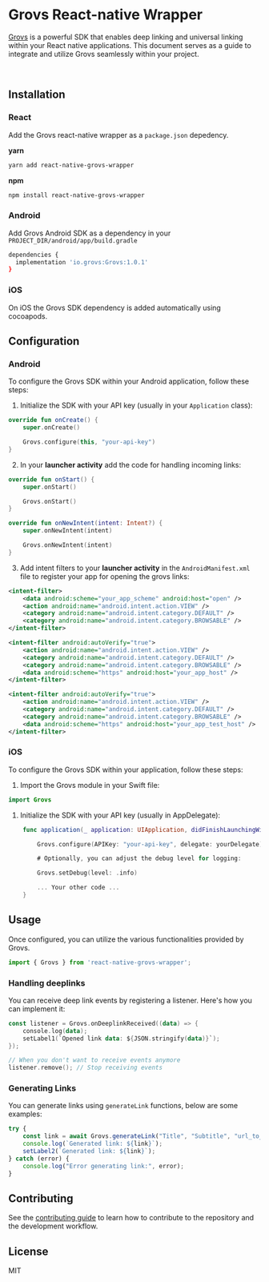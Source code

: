 # Grovs React-native Wrapper

[Grovs](https://grovs.io) is a powerful SDK that enables deep linking and universal linking within your React native applications. This document serves as a guide to integrate and utilize Grovs seamlessly within your project.

<br />

## Installation

### React

Add the Grovs react-native wrapper as a `package.json` depedency.

**yarn**
```sh
yarn add react-native-grovs-wrapper
```

**npm**
```sh
npm install react-native-grovs-wrapper
```

### Android

Add Grovs Android SDK as a dependency in your `PROJECT_DIR/android/app/build.gradle`

```sh
dependencies {
  implementation 'io.grovs:Grovs:1.0.1'
}
```

### iOS

On iOS the Grovs SDK dependency is added automatically using cocoapods.

## Configuration

### Android

To configure the Grovs SDK within your Android application, follow these steps:

1. Initialize the SDK with your API key (usually in your `Application` class):

```kotlin
override fun onCreate() {
    super.onCreate()

    Grovs.configure(this, "your-api-key")
}
```

2. In your **launcher activity** add the code for handling incoming links:

```kotlin
override fun onStart() {
    super.onStart()

    Grovs.onStart()
}

override fun onNewIntent(intent: Intent?) {
    super.onNewIntent(intent)

    Grovs.onNewIntent(intent)
}
```

3. Add intent filters to your **launcher activity** in the `AndroidManifest.xml` file to register your app for opening the grovs links:

```xml
<intent-filter>
    <data android:scheme="your_app_scheme" android:host="open" />
    <action android:name="android.intent.action.VIEW" />
    <category android:name="android.intent.category.DEFAULT" />
    <category android:name="android.intent.category.BROWSABLE" />
</intent-filter>

<intent-filter android:autoVerify="true">
    <action android:name="android.intent.action.VIEW" />
    <category android:name="android.intent.category.DEFAULT" />
    <category android:name="android.intent.category.BROWSABLE" />
    <data android:scheme="https" android:host="your_app_host" />
</intent-filter>

<intent-filter android:autoVerify="true">
    <action android:name="android.intent.action.VIEW" />
    <category android:name="android.intent.category.DEFAULT" />
    <category android:name="android.intent.category.BROWSABLE" />
    <data android:scheme="https" android:host="your_app_test_host" />
</intent-filter>
```

### iOS

To configure the Grovs SDK within your application, follow these steps:

1. Import the Grovs module in your Swift file:

```swift
import Grovs
```

1. Initialize the SDK with your API key (usually in AppDelegate):

```swift
    func application(_ application: UIApplication, didFinishLaunchingWithOptions launchOptions: [UIApplication.LaunchOptionsKey: Any]?) {

        Grovs.configure(APIKey: "your-api-key", delegate: yourDelegate)

        # Optionally, you can adjust the debug level for logging:

        Grovs.setDebug(level: .info)

        ... Your other code ...
    }
```


## Usage

Once configured, you can utilize the various functionalities provided by Grovs.

```js
import { Grovs } from 'react-native-grovs-wrapper';
```

### Handling deeplinks

You can receive deep link events by registering a listener. Here's how you can implement it:

```kotlin
const listener = Grovs.onDeeplinkReceived((data) => {
    console.log(data);
    setLabel1(`Opened link data: ${JSON.stringify(data)}`);
});

// When you don't want to receive events anymore
listener.remove(); // Stop receiving events
```

### Generating Links

You can generate links using `generateLink` functions, below are some examples:

```js
try {
    const link = await Grovs.generateLink("Title", "Subtitle", "url_to_some_image", { param1: "value", param2: "value" }, ["tag1", "tag2"]);
    console.log(`Generated link: ${link}`);
    setLabel2(`Generated link: ${link}`);
} catch (error) {
    console.log("Error generating link:", error);
}
```

## Contributing

See the [contributing guide](CONTRIBUTING.md) to learn how to contribute to the repository and the development workflow.

## License

MIT
